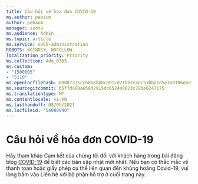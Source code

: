 ```yaml
---
title: Câu hỏi về hóa đơn COVID-19
ms.author: pebaum
author: pebaum
manager: scotv
ms.audience: Admin
ms.topic: article
ms.service: o365-administration
ROBOTS: NOINDEX, NOFOLLOW
localization_priority: Priority
ms.collection: Adm_O365
ms.custom:
- "1500005"
- "5110"
ms.openlocfilehash: 80007315ccb868bb8c001cd21bb7c4ec53bba1d5e3a0106ebef557ede0398a96
ms.sourcegitcommit: b5f7da89a650d2915dc652449623c78be6247175
ms.translationtype: MT
ms.contentlocale: vi-VN
ms.lasthandoff: 08/05/2021
ms.locfileid: "54080840"
---
```

# <a name="covid-19-invoice-questions"></a>Câu hỏi về hóa đơn COVID-19

Hãy tham khảo Cam kết của chúng tôi đối với khách hàng trong bài đăng blog [COVID-19](https://www.microsoft.com/microsoft-365/blog/2020/03/05/our-commitment-to-customers-during-covid-19/) để biết các bản cập nhật mới nhất.  Nếu bạn có thắc mắc về thanh toán hoặc giấy  phép cụ thể liên quan đến khủng hoảng Covid-19, vui lòng bấm vào Liên hệ với bộ phận hỗ trợ ở cuối trang này.
